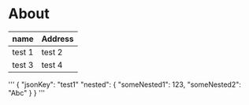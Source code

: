 # About

| name   | Address    |
| ----   | ---------- |
| test 1 | test 2     |
| test 3 | test 4     |

'''
{
  "jsonKey": "test1"
  "nested": {
    "someNested1": 123,
    "someNested2": "Abc"
    }
}
'''
